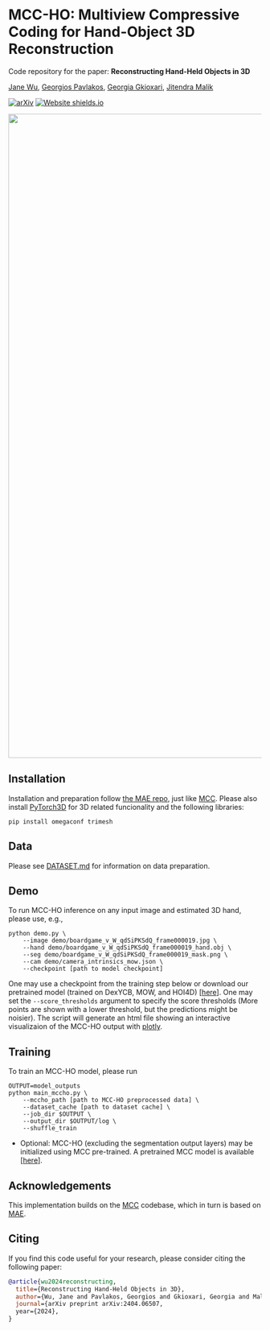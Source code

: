 # MCC-HO: Multiview Compressive Coding for Hand-Object 3D Reconstruction
Code repository for the paper:
**Reconstructing Hand-Held Objects in 3D**

[Jane Wu](https://janehwu.github.io/), [Georgios Pavlakos](https://geopavlakos.github.io/), [Georgia Gkioxari](https://gkioxari.github.io/), [Jitendra Malik](http://people.eecs.berkeley.edu/~malik/)

[![arXiv](https://img.shields.io/badge/arXiv-2404.06507-00ff00.svg)](https://arxiv.org/pdf/2404.06507.pdf)  [![Website shields.io](https://img.shields.io/website-up-down-green-red/http/shields.io.svg)](https://janehwu.github.io/mcc-ho)

<p align="center">
<img width="1280" alt="teaser" src="https://janehwu.github.io/mcc-ho/mccho_results.png">
</p>

## Installation
Installation and preparation follow [the MAE repo](https://github.com/facebookresearch/mae), just like [MCC](https://github.com/facebookresearch/MCC).
Please also install [PyTorch3D](https://pytorch3d.org/) for 3D related funcionality and the following libraries:

```
pip install omegaconf trimesh
```

## Data
Please see [DATASET.md](DATASET.md) for information on data preparation.

## Demo
To run MCC-HO inference on any input image and estimated 3D hand, please use, e.g., 
```
python demo.py \
    --image demo/boardgame_v_W_qdSiPKSdQ_frame000019.jpg \
    --hand demo/boardgame_v_W_qdSiPKSdQ_frame000019_hand.obj \
    --seg demo/boardgame_v_W_qdSiPKSdQ_frame000019_mask.png \
    --cam demo/camera_intrinsics_mow.json \
    --checkpoint [path to model checkpoint]
```
One may use a checkpoint from the training step below or download our pretrained model (trained on DexYCB, MOW, and HOI4D) [[here](https://drive.google.com/file/d/17VOYtywmKhDh_JUULT_M20TNByBUUbqZ/view?usp=sharing)].
One may set the `--score_thresholds` argument to specify the score thresholds (More points are shown with a lower threshold, but the predictions might be noisier). 
The script will generate an html file showing an interactive visualizaion of the MCC-HO output with [plotly](https://plotly.com/).

## Training
To train an MCC-HO model, please run
```
OUTPUT=model_outputs
python main_mccho.py \
    --mccho_path [path to MCC-HO preprocessed data] \
    --dataset_cache [path to dataset cache] \
    --job_dir $OUTPUT \
    --output_dir $OUTPUT/log \
    --shuffle_train
```
- Optional: MCC-HO (excluding the segmentation output layers) may be initialized using MCC pre-trained. A pretrained MCC model is available [[here](https://dl.fbaipublicfiles.com/MCC/co3dv2_all_categories.pth)].

## Acknowledgements
This implementation builds on the [MCC](https://github.com/facebookresearch/MCC) codebase, which in turn is based on [MAE](https://github.com/facebookresearch/mae).

## Citing
If you find this code useful for your research, please consider citing the following paper:

```bibtex
@article{wu2024reconstructing,
  title={Reconstructing Hand-Held Objects in 3D},
  author={Wu, Jane and Pavlakos, Georgios and Gkioxari, Georgia and Malik, Jitendra},
  journal={arXiv preprint arXiv:2404.06507,
  year={2024},
}
```
